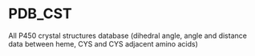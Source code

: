 # PDB_CST
All P450 crystal structures database (dihedral angle, angle and distance data between heme, CYS and CYS adjacent amino acids)
